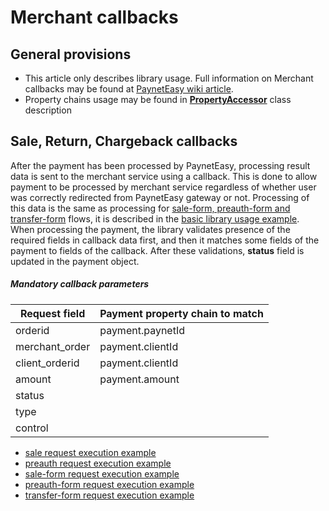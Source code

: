 # Merchant callbacks

## General provisions

* This article only describes library usage. Full information on Merchant callbacks may be found at [PaynetEasy wiki article](http://wiki.payneteasy.com/index.php/PnE:Merchant_Callbacks).
* Property chains usage may be found in **[PropertyAccessor](../library-internals/03-property-accessor.md)** class description

## <a name="main-callbacks"></a> Sale, Return, Chargeback callbacks

After the payment has been processed by PaynetEasy, processing result data is sent to the merchant service using a callback. This is done to allow payment to be processed by merchant service regardless of whether user was correctly redirected from PaynetEasy gateway or not. Processing of this data is the same as processing for [sale-form, preauth-form and transfer-form](05-payment-form-integration.md) flows, it is described in the [basic library usage example](../00-basic-tutorial.md#stage_2).
When processing the payment, the library validates presence of the required fields in callback data first, and then it matches some fields of the payment to fields of the callback. After these validations, **status** field is updated in the payment object.

##### Mandatory callback parameters

Request field       |Payment property chain to match
--------------------|---------------------------------------
orderid             |payment.paynetId
merchant_order      |payment.clientId
client_orderid      |payment.clientId
amount              |payment.amount
status              |
type                |
control             |

* [sale request execution example](../../../example/sale.php#L107)
* [preauth request execution example](../../../example/preauth.php#L107)
* [sale-form request execution example](../../../example/sale-form.php#L86)
* [preauth-form request execution example](../../../example/preauth-form.php#86)
* [transfer-form request execution example](../../../example/transfer-form.php#86)
